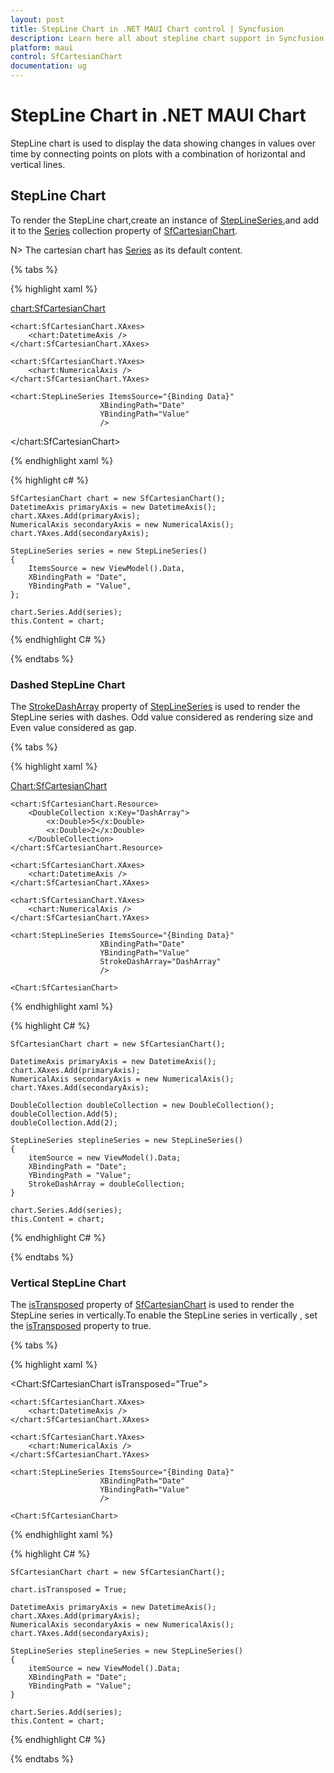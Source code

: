 ```yaml
---
layout: post
title: StepLine Chart in .NET MAUI Chart control | Syncfusion
description: Learn here all about stepline chart support in Syncfusion .NET MAUI Chart (SfCartesianChart) control.
platform: maui
control: SfCartesianChart
documentation: ug
---
```


# StepLine Chart in .NET MAUI Chart

StepLine chart is used to display the data showing changes in values over time by connecting points on plots with a combination of horizontal and vertical lines.

## StepLine Chart

To render the StepLine chart,create an instance of [StepLineSeries](),and add it to the [Series]() collection property of [SfCartesianChart]().

N> The cartesian chart has [Series]() as its default content.

{% tabs %}

{% highlight xaml %}

<chart:SfCartesianChart>

    <chart:SfCartesianChart.XAxes>
        <chart:DatetimeAxis />
    </chart:SfCartesianChart.XAxes>

    <chart:SfCartesianChart.YAxes>
        <chart:NumericalAxis />
    </chart:SfCartesianChart.YAxes>   

    <chart:StepLineSeries ItemsSource="{Binding Data}"
						XBindingPath="Date"
						YBindingPath="Value"
                        />

</chart:SfCartesianChart>

{% endhighlight xaml %}

{% highlight c# %}

    SfCartesianChart chart = new SfCartesianChart();
    DatetimeAxis primaryAxis = new DatetimeAxis();
    chart.XAxes.Add(primaryAxis);
    NumericalAxis secondaryAxis = new NumericalAxis();
    chart.YAxes.Add(secondaryAxis);

    StepLineSeries series = new StepLineSeries()
    {
        ItemsSource = new ViewModel().Data,
        XBindingPath = "Date",
        YBindingPath = "Value",
    };

    chart.Series.Add(series);
    this.Content = chart;

{% endhighlight C# %}

{% endtabs %}

### Dashed StepLine Chart

The [StrokeDashArray]() property of [StepLineSeries]() is used to render the StepLine series with dashes. Odd value considered as rendering size and Even value considered as gap.

{% tabs %}

{% highlight xaml %}

<Chart:SfCartesianChart>

    <chart:SfCartesianChart.Resource>
        <DoubleCollection x:Key="DashArray">
            <x:Double>5</x:Double>
            <x:Double>2</x:Double>
        </DoubleCollection>
    </chart:SfCartesianChart.Resource>

    <chart:SfCartesianChart.XAxes>
        <chart:DatetimeAxis />
    </chart:SfCartesianChart.XAxes>

    <chart:SfCartesianChart.YAxes>
        <chart:NumericalAxis />
    </chart:SfCartesianChart.YAxes>   

    <chart:StepLineSeries ItemsSource="{Binding Data}"
						XBindingPath="Date"
						YBindingPath="Value"
                        StrokeDashArray="DashArray"
                        />

    <Chart:SfCartesianChart>

{% endhighlight xaml %}

{% highlight C# %}

    SfCartesianChart chart = new SfCartesianChart();

    DatetimeAxis primaryAxis = new DatetimeAxis();
    chart.XAxes.Add(primaryAxis);
    NumericalAxis secondaryAxis = new NumericalAxis();
    chart.YAxes.Add(secondaryAxis);

    DoubleCollection doubleCollection = new DoubleCollection();
    doubleCollection.Add(5);
    doubleCollection.Add(2);

    StepLineSeries steplineSeries = new StepLineSeries()
    {
        itemSource = new ViewModel().Data;
        XBindingPath = "Date";
        YBindingPath = "Value";
        StrokeDashArray = doubleCollection;
    }

    chart.Series.Add(series);
    this.Content = chart;

{% endhighlight C# %}

{% endtabs %}

### Vertical StepLine Chart 

The [isTransposed]() property of [SfCartesianChart]() is used to render the StepLine series in vertically.To enable the StepLine series in vertically , set the [isTransposed]() property to true.  

{% tabs %}

{% highlight xaml %}

<Chart:SfCartesianChart isTransposed="True">

    <chart:SfCartesianChart.XAxes>
        <chart:DatetimeAxis />
    </chart:SfCartesianChart.XAxes>

    <chart:SfCartesianChart.YAxes>
        <chart:NumericalAxis />
    </chart:SfCartesianChart.YAxes>   

    <chart:StepLineSeries ItemsSource="{Binding Data}"
						XBindingPath="Date"
						YBindingPath="Value"
                        />

    <Chart:SfCartesianChart>

{% endhighlight xaml %}

{% highlight C# %}

    SfCartesianChart chart = new SfCartesianChart();

    chart.isTransposed = True;

    DatetimeAxis primaryAxis = new DatetimeAxis();
    chart.XAxes.Add(primaryAxis);
    NumericalAxis secondaryAxis = new NumericalAxis();
    chart.YAxes.Add(secondaryAxis);

    StepLineSeries steplineSeries = new StepLineSeries()
    {
        itemSource = new ViewModel().Data;
        XBindingPath = "Date";
        YBindingPath = "Value";
    }

    chart.Series.Add(series);
    this.Content = chart;

{% endhighlight C# %}

{% endtabs %}
